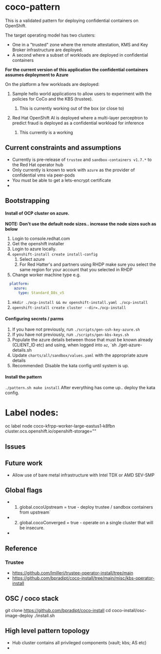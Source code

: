 # coco-pattern
This is a validated pattern for deploying confidential containers on OpenShift.

The target operating model has two clusters: 

- One in a "trusted" zone where the remote attestation, KMS and Key Broker infrastructure are deployed.
- A second where a subset of workloads are deployed in confidential containers 

**For the current version of this application the confidential containers assumes deployment to Azure**

On the platform a few workloads are deployed:
 
1. Sample hello world applications to allow users to experiment with the policies for CoCo and the KBS (trustee).
   1. This is currently working out of the box (or close to)

2. Red Hat OpenShift AI is deployed where a multi-layer perceptron to predict fraud is deployed as a confidential workload for inference
   1. This currently is a working
   



## Current constraints and assumptions
- Currently is pre-release of `trustee` and `sandbox-containers v1.7.*` to the Red Hat operator hub
- Only currently is known to work with `azure` as the provider of confidential vms via peer-pods
- You must be able to get a lets-encrypt certificate
- 

## Bootstrapping

#### Install of OCP cluster on azure.

**NOTE: Don't use the default node sizes.. increase the node sizes such as below**

1. Login to console.redhat.com
2. Get the openshift installer
3. Login to azure locally.
4. `openshift-install create install-config`
   1. Select azure
   2. For Red Hatter's and partners using RHDP make sure you select the same region for your account that you selected in RHDP
5. Change worker machine type e.g.
```yaml
  platform:
    azure:
      type: Standard_D8s_v5
```
1. `mkdir ./ocp-install && mv openshift-install.yaml ./ocp-install`
2. `openshift-install create cluster --dir=./ocp-install`



#### Configuring secrets / parms

1. If you have not previously, run `./scripts/gen-ssh-key-azure.sh`
2. If you have not previously, run `./scripts/gen-kbs-keys.sh`
3. Populate the azure details between those that must be known already (CLIENT_ID etc) and using, when logged into `az`, `sh ./get-azure-details.sh
4. Update `charts/all/sandbox/values.yaml` with the appropriate azure details
5. Recommended: Disable the kata config until system is up.


#### Install the pattern
`./pattern.sh make install`
After everything has come up.. deploy the kata config.



 

# Label nodes:
oc label node coco-kfrpp-worker-large-eastus1-k8fbn cluster.ocs.openshift.io/openshift-storage=""


## Issues 


## Future work
- Allow use of bare metal infrastructure with Intel TDX or AMD SEV-SMP


## Global flags
- 1. global.cocoUpstream = true - deploy trustee / sandbox containers from upstream`
- 2. global.cocoConverged = true - operate on a single cluster that will be insecure.
- 






## Reference

### Trustee
- https://github.com/lmilleri/trustee-operator-install/tree/main
- https://github.com/bpradipt/coco-install/tree/main/misc/kbs-operator-install


## OSC / coco stack
git clone https://github.com/bpradipt/coco-install
cd coco-install/osc-image-deploy
./install.sh

## High level pattern topology

- Hub cluster contains all privileged components (vault; kbs; AS etc)
- 




